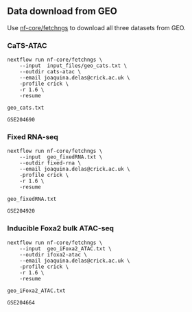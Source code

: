 ## Data download from GEO

Use [nf-core/fetchngs](https://nf-co.re/fetchngs) to download all three datasets from GEO.

### CaTS-ATAC

```
nextflow run nf-core/fetchngs \
    --input  input_files/geo_cats.txt \
    --outdir cats-atac \
    --email joaquina.delas@crick.ac.uk \
    -profile crick \
    -r 1.6 \
    -resume
```

`geo_cats.txt`
```
GSE204690
```

### Fixed RNA-seq

```
nextflow run nf-core/fetchngs \
    --input  geo_fixedRNA.txt \
    --outdir fixed-rna \
    --email joaquina.delas@crick.ac.uk \
    -profile crick \
    -r 1.6 \
    -resume
```

`geo_fixedRNA.txt`
```
GSE204920
```

### Inducible Foxa2 bulk ATAC-seq

```
nextflow run nf-core/fetchngs \
    --input  geo_iFoxa2_ATAC.txt \
    --outdir ifoxa2-atac \
    --email joaquina.delas@crick.ac.uk \
    -profile crick \
    -r 1.6 \
    -resume
```

`geo_iFoxa2_ATAC.txt`
```
GSE204664
```